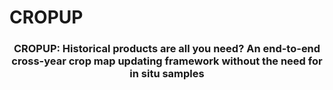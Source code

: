 # CROPUP
<h3 align="center">CROPUP: Historical products are all you need? An end-to-end cross-year crop map updating framework without the need for in situ samples </h3>
